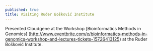```yaml
---
published: true
title: Visiting Ruđer Bošković Institute
---
```


Presented Cloudgene at the Workshop [Bioinformatics Methods in Genomics] (http://www.eventbrite.com/e/bioinformatics-methods-in-genomics-workshop-and-lectures-tickets-15726413125) at the Ruđer Bošković Institute.
